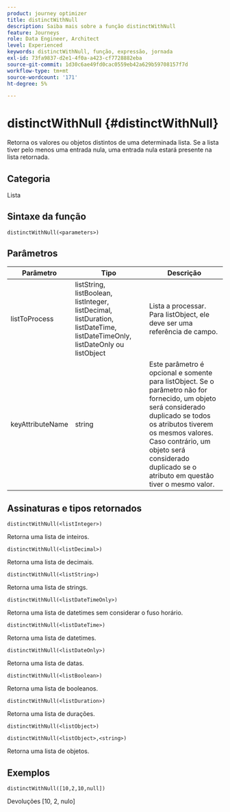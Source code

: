 ```yaml
---
product: journey optimizer
title: distinctWithNull
description: Saiba mais sobre a função distinctWithNull
feature: Journeys
role: Data Engineer, Architect
level: Experienced
keywords: distinctWithNull, função, expressão, jornada
exl-id: 73fa9837-d2e1-4f0a-a423-cf7728882eba
source-git-commit: 1d30c6ae49fd0cac0559eb42a629b59708157f7d
workflow-type: tm+mt
source-wordcount: '171'
ht-degree: 5%

---
```


# distinctWithNull {#distinctWithNull}

Retorna os valores ou objetos distintos de uma determinada lista. Se a lista tiver pelo menos uma entrada nula, uma entrada nula estará presente na lista retornada.

## Categoria

Lista

## Sintaxe da função

`distinctWithNull(<parameters>)`

## Parâmetros

| Parâmetro | Tipo | Descrição |
|-----------|------------------|------------------|
| listToProcess | listString, listBoolean, listInteger, listDecimal, listDuration, listDateTime, listDateTimeOnly, listDateOnly ou listObject | Lista a processar. Para listObject, ele deve ser uma referência de campo. |
| keyAttributeName | string | Este parâmetro é opcional e somente para listObject. Se o parâmetro não for fornecido, um objeto será considerado duplicado se todos os atributos tiverem os mesmos valores. Caso contrário, um objeto será considerado duplicado se o atributo em questão tiver o mesmo valor. |

## Assinaturas e tipos retornados

`distinctWithNull(<listInteger>)`

Retorna uma lista de inteiros.

`distinctWithNull(<listDecimal>)`

Retorna uma lista de decimais.

`distinctWithNull(<listString>)`

Retorna uma lista de strings.

`distinctWithNull(<listDateTimeOnly>)`

Retorna uma lista de datetimes sem considerar o fuso horário.

`distinctWithNull(<listDateTime>)`

Retorna uma lista de datetimes.

`distinctWithNull(<listDateOnly>)`

Retorna uma lista de datas.

`distinctWithNull(<listBoolean>)`

Retorna uma lista de booleanos.

`distinctWithNull(<listDuration>)`

Retorna uma lista de durações.

`distinctWithNull(<listObject>)`

`distinctWithNull(<listObject>,<string>)`

Retorna uma lista de objetos.

## Exemplos

`distinctWithNull([10,2,10,null])`

Devoluções [10, 2, nulo]
